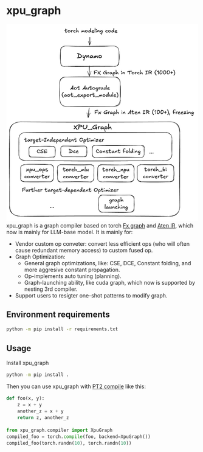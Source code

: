 # xpu_graph
![arch](./doc/image1.png)
xpu_graph is a graph compiler based on torch [Fx graph](https://pytorch.org/docs/stable/fx.html) and [Aten IR](https://pytorch.org/docs/stable/torch.compiler_ir.html), which now is mainly for LLM-base model. It is mainly for:
* Vendor custom op conveter: convert less efficient ops (who will often cause redundant memory access) to custom fused op.
* Graph Optimization:
    * General graph optimizations, like: CSE, DCE, Constant folding, and more aggresive constant propagation.
    * Op-implements auto tuning (planning).
    * Graph-launching ability, like cuda graph, which now is supported by nesting 3rd compiler.
* Support users to resigter one-shot patterns to modify graph.

## Environment requirements
```bash
python -m pip install -r requirements.txt
```

## Usage
Install xpu_graph
```bash
python -m pip install .
```

Then you can use xpu_graph with [PT2 compile](https://pytorch.org/docs/stable/generated/torch.compile.html) like this:

```python
def foo(x, y):
    z = x + y
    another_z = x + y
    return z, another_z

from xpu_graph.compiler import XpuGraph
compiled_foo = torch.compile(foo, backend=XpuGraph())
compiled_foo(torch.randn(10), torch.randn(10))

```
